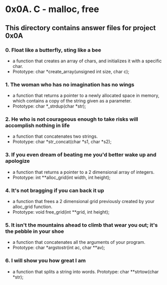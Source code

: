 # 0x0A. C - malloc, free
## This directory contains answer files for project 0x0A

### 0. Float like a butterfly, sting like a bee
* a function that creates an array of chars, and initializes it with a specific char.
* Prototype: char *create_array(unsigned int size, char c);

### 1. The woman who has no imagination has no wings
* a function that returns a pointer to a newly allocated space in memory, which contains a copy of the string given as a parameter.
* Prototype: char *_strdup(char *str);

### 2. He who is not courageous enough to take risks will accomplish nothing in life 
* a function that concatenates two strings.
* Prototype: char *str_concat(char *s1, char *s2);

### 3. If you even dream of beating me you'd better wake up and apologize
* a function that returns a pointer to a 2 dimensional array of integers.
* Prototype: int **alloc_grid(int width, int height);

### 4. It's not bragging if you can back it up
* a function that frees a 2 dimensional grid previously created by your alloc_grid function.
* Prototype: void free_grid(int **grid, int height);

### 5. It isn't the mountains ahead to climb that wear you out; it's the pebble in your shoe
* a function that concatenates all the arguments of your program.
* Prototype: char *argstostr(int ac, char **av);

### 6. I will show you how great I am
* a function that splits a string into words.
Prototype: char **strtow(char *str);